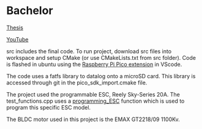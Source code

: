 # Bachelor
[Thesis](./Bachelor_Rapport.pdf)

[YouTube](https://www.youtube.com/watch?v=11JPB92M4Zs&list=PLOyESx9PWsiB_6e26h_a_aPU2y4m0XSPj)

src includes the final code.
To run project, download src files into workspace and setup CMake (or use CMakeLists.txt from src folder).
Code is flashed in ubuntu using the [Raspberry Pi Pico extension](https://www.raspberrypi.com/news/get-started-with-raspberry-pi-pico-series-and-vs-code/) in VScode. 

The code uses a fatfs library to datalog onto a microSD card. This library is accessed through git in the pico_sdk_import.cmake file.

The project used the programmable ESC, Reely Sky-Series 20A. The test_functions.cpp uses a [programming_ESC](./src/test_functions.cpp) function which is used to program this specific ESC model.

The BLDC motor used in this project is the EMAX GT2218/09 1100Kv.



